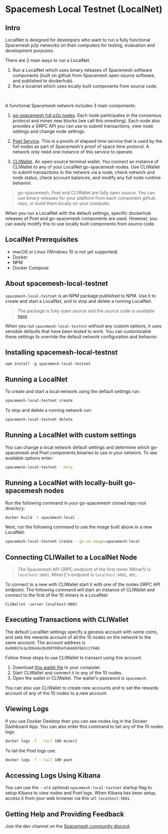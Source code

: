 # Spacemesh Local Testnet (LocalNet)

## Intro
LocalNet is designed for developers who want to run a fully functional Spacemesh p2p networks on their computers for testing, evaluation and development purposes.

There are 2 main ways to run a LocalNet.
1. Run a LocalNet which uses binary releases of Spacemesh software components (built on github from Spacemesh open source software, and published to dockerhub).
2. Run a localnet which uses locally built components from source code.

<br/>

A functional Spacemesh network includes 3 main components:
1. [go-spacemesh full p2p nodes](https://github.com/spacemeshos/go-spacemesh). Each node participates in the consensus protocol and mines new blocks (we call this smeshing). Each node also provides a GRPC API you can use to submit transactions, view node settings and change node settings.
1. [Poet Service](https://github.com/spacemeshos/poet). This is a proofs of elapsed time service that is used by the full nodes as part of Spacemesh's proof of space time protocol. A network only need one instance of this service to operate.

1. [CLIWallet](https://github.com/spacemeshos/cli-wallet). An open-source terminal wallet. You connect an instance of CLIWallet to any of your LocalNet go-spacemesh nodes. Use CLIWallet to submit transactions to the network via a node, check network and node status, check account balances, and modify any full node runtime behavior.

> go-spacemesh, Poet and CLIWallet are fully open source. You can use binary releases for your platform from each component github repo, or build them locally on your computer.

When you run a LocalNet with the default settings, specific dockerhub releases of Poet and go-spacemesh components are used. However, you can easily modify this to use locally built components from source code.

## LocalNet Prerequisites

- macOS or Linux (Windows 10 is not yet supported)
- Docker
- NPM
- Docker Compose

## About spacemesh-local-testnet

`spacemesh-local-testnet` is an NPM package published to NPM. Use it to create and start a LocalNet, and to stop and delete a running LocalNet.

> The package is fully open source and the source code is available [here](https://github.com/spacemeshos/local-testnet).

When you run `spacemesh-local-testnst` without any custom options, it uses sensible defaults that have been tested to work. You can customizable these settings to override the default network configuration and behavior.

## Installing spacemesh-local-testnst

```
npm install -g spacemesh-local-testnet
```

## Running a LocalNet

To create and start a local network using the default settings run:

```bash
spacemesh-local-testnet create
```

To stop and delete a running network run:

```bash
spacemesh-local-testnet delete
```

## Running a LocalNet with custom settings

You can change a local network default settings and determine which go-spacemesh and Poet components binaries to use in your network. To see available options enter:

```bash
spacemesh-local-testnet --help
```

## Running a LocalNet with locally-built go-spacemesh nodes

Run the following command in your go-spacemesh cloned repo root directory:

```bash
docker build -t spacemesh:local .
```

Next, run the following command to use the image built above in a new LocalNet:

```bash
spacemesh-local-testnet create --go-sm-image=spacemesh:local
```

## Connecting CLIWallet to a LocalNet Node

> The Spacemesh API GRPC endpoint of the first miner (Miner1) is `localhost:8001`. Miner2's endpoint is `localhost:8002`, etc...

To connect to a new with CLIWallet start it with one of the nodes GRPC API endpoint. The following command will start an instance of CLIWallet and connect to the first of the 10 miners in a LocalNet:

```
CLIWallet -server localhost:8001
```

## Executing Transactions with CLIWallet

The default LocalNet settings specify a genesis account with some coins, and sets the rewards account of all the 10 nodes on the network to the same account. The account address is `0x99027e1e3DE4de36d99f0054fa646EF663c276AD`.

Follow these steps to use CLIWallet to transact using this account.

1. Download [this wallet file](https://raw.githubusercontent.com/spacemeshos/local-testnet/master/cli-wallet.json) to your computer.
1. Start CLIWallet and connect it to any of the 10 nodes.
1. Open the wallet in CLIWallet. The wallet's password is `spacemesh`.

You can also use CLIWallet to create new accounts and to set the rewards account of any of the 10 nodes to a new account.

## Viewing Logs

If you use Docker Desktop then you can see nodes log in the Docker Dashboard App. You can also enter this command to tail any of the 10 nodes logs:

```bash
docker logs -f --tail 100 miner1
```

To tail the Poet logs use:
```bash
docker logs -f --tail 100 poet
```

## Accessing Logs Using Kibana
You can use the `--elk` optional `spacemesh-local-testnet` startup flag to setup Kibana to view nodes and Poet logs. When Kibana has been setup, access it from your web browser via this url: `localhost:5601`.


## Getting Help and Providing Feedback
Join the dev channel on the [Spacemesh community discord](https://chat.spacemesh.io/).
